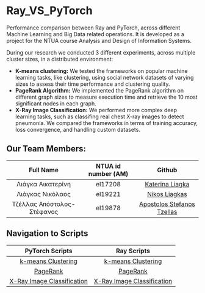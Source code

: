 # Ray_VS_PyTorch
Performance comparison between Ray and PyTorch, across different Machine Learning and Big Data related operations. It is developed as a project for the NTUA course Analysis and Design of Information Systems.

During our research we conducted 3 different experiments, across multiple cluster sizes, in a distributed environment: 
* **K-means clustering:** We tested the frameworks on popular machine learning tasks, like clustering, using social network datasets of varying sizes to assess their time performance and clustering quality.
* **PageRank Algorithm:** We implemented the PageRank algorithm on different graph sizes to measure execution time and retrieve the 10 most significant nodes in each graph.
* **X-Ray Image Classification:** We performed more complex deep learning tasks, such as classifing real chest X-ray images to detect pneumonia. We compared the frameworks in terms of training accuracy, loss convergence, and handling custom datasets.



## Our Team Members:
Full Name | NTUA id number (ΑΜ) | Github
| :---: | :---: | :---:
Λιάγκα Αικατερίνη  | el17208 | [Katerina Liagka](https://github.com/LiagkaAikaterini)
Λιάγκας Νικόλαος  | el19221 | [Nikos Liagkas](https://github.com/NikosLiagkas)
Τζέλλας Απόστολος-Στέφανος | el19878 | [Apostolos Stefanos Tzellas](https://github.com/tzellas)

## Navigation to Scripts
| **PyTorch Scripts** | **Ray Scripts**  |
| :---: | :---: |
[k-means Clustering](PyTorch/kmeans/kmeans.py)                 | [k-means Clustering](Ray/kmeans/kmeans.py)                     | 
[PageRank](PyTorch/pagerank/pagerank.py)            | [PageRank](Ray/pagerank/pagerank.py)                | 
[X-Ray Image Classification](PyTorch/pneumonia_classification/pneumonia_classification.py) | [X-Ray Image Classification](Ray/pneumonia_classification/pneumonia_classification.py) |
